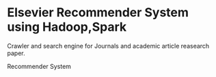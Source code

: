 # Elsevier Recommender System using Hadoop,Spark 

Crawler and search engine for Journals and academic article  reasearch paper.

Recommender System 
